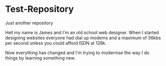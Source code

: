 # Test-Repository
Just another repository


Hell my name is James and I'm an old school web designer. When I started designing websites everyone had dial up modems and a maximum of 56kbs per second unless you could afford ISDN at 128k.

Now everything has changed and I'm trying to modernise the way I do things by learning something new.
